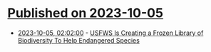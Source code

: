 # [Published on 2023-10-05](index.md)

* [2023-10-05, 02:02:00](https://science.slashdot.org/story/23/10/04/2232253/usfws-is-creating-a-frozen-library-of-biodiversity-to-help-endangered-species?utm_source=rss1.0mainlinkanon&utm_medium=feed) - [USFWS Is Creating a Frozen Library of Biodiversity To Help Endangered Species](https://science.slashdot.org/story/23/10/04/2232253/usfws-is-creating-a-frozen-library-of-biodiversity-to-help-endangered-species?utm_source=rss1.0mainlinkanon&utm_medium=feed)
